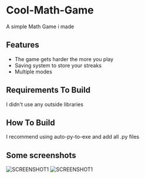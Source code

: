 # Cool-Math-Game

A simple Math Game i made

## Features

- The game gets harder the more you play
- Saving system to store your streaks
- Multiple modes

## Requirements To Build

I didn't use any outside libraries

## How To Build

I recommend using auto-py-to-exe and add all .py files

## Some screenshots

![SCREENSHOT1](https://i.imgur.com/a7iSmvW.png?raw=true "Screenshot")
![SCREENSHOT1](https://i.imgur.com/ZQvIrIh.png?raw=true "Screenshot2")
